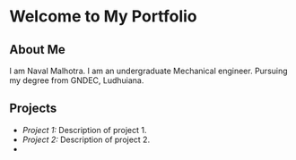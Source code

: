 # Welcome to My Portfolio

## About Me

I am Naval Malhotra. 
I am an undergraduate Mechanical engineer. Pursuing my degree from GNDEC, Ludhuiana.

## Projects

- *Project 1:* Description of project 1.
- *Project 2:* Description of project 2.
-
